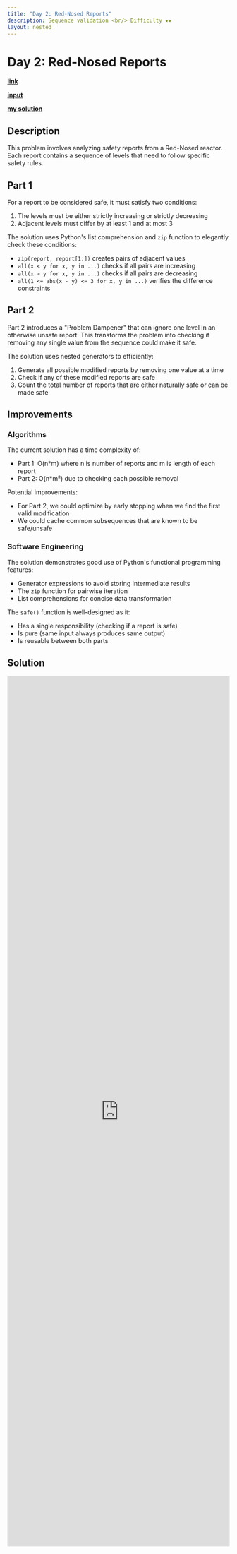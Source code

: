 ```yaml
---
title: "Day 2: Red-Nosed Reports"
description: Sequence validation <br/> Difficulty ★★
layout: nested
---
```


# Day 2: Red-Nosed Reports

[**link**](https://adventofcode.com/2024/day/2)

[**input**](https://github.com/olisheldon/aoc24/blob/main/data/day2.txt)

[**my solution**](https://github.com/olisheldon/aoc24/blob/main/python/day2.py)

## Description

This problem involves analyzing safety reports from a Red-Nosed reactor. Each report contains a sequence of levels that need to follow specific safety rules.

## Part 1

For a report to be considered safe, it must satisfy two conditions:
1. The levels must be either strictly increasing or strictly decreasing
2. Adjacent levels must differ by at least 1 and at most 3

The solution uses Python's list comprehension and `zip` function to elegantly check these conditions:
- `zip(report, report[1:])` creates pairs of adjacent values
- `all(x < y for x, y in ...)` checks if all pairs are increasing
- `all(x > y for x, y in ...)` checks if all pairs are decreasing
- `all(1 <= abs(x - y) <= 3 for x, y in ...)` verifies the difference constraints

## Part 2

Part 2 introduces a "Problem Dampener" that can ignore one level in an otherwise unsafe report. This transforms the problem into checking if removing any single value from the sequence could make it safe.

The solution uses nested generators to efficiently:
1. Generate all possible modified reports by removing one value at a time
2. Check if any of these modified reports are safe
3. Count the total number of reports that are either naturally safe or can be made safe

## Improvements

### Algorithms

The current solution has a time complexity of:
- Part 1: O(n*m) where n is number of reports and m is length of each report
- Part 2: O(n*m²) due to checking each possible removal

Potential improvements:
- For Part 2, we could optimize by early stopping when we find the first valid modification
- We could cache common subsequences that are known to be safe/unsafe

### Software Engineering

The solution demonstrates good use of Python's functional programming features:
- Generator expressions to avoid storing intermediate results
- The `zip` function for pairwise iteration
- List comprehensions for concise data transformation

The `safe()` function is well-designed as it:
- Has a single responsibility (checking if a report is safe)
- Is pure (same input always produces same output)
- Is reusable between both parts

## Solution

<div class="aside">
<iframe frameborder="0" scrolling="yes" style="width:100%; height:1972px;" allow="clipboard-write" src="https://emgithub.com/iframe.html?target=https%3A%2F%2Fgithub.com%2Folisheldon%2Faoc24%2Fblob%2Fmain%2Fpython%2Fday2.py&style=github-dark&type=code&showBorder=on&showLineNumbers=on&showCopy=on&fetchFromJsDelivr=on"></iframe>
